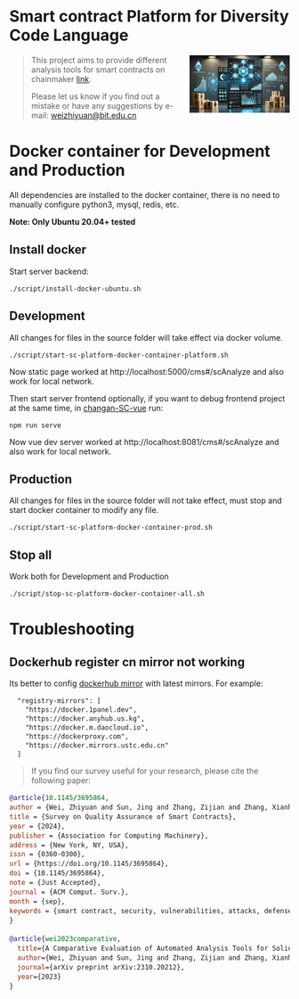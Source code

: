 # Smart contract Platform for Diversity Code Language

<p>
<img align="right" width="180"  src="./media/post/poster_sc.jpg"> 
</p>

> This project aims to provide different analysis tools for smart contracts on chainmaker [link](https://chainmaker.org.cn).
>
> Please let us know if you find out a mistake or have any suggestions by e-mail: weizhiyuan@bit.edu.cn

# Docker container for Development and Production

All dependencies are installed to the docker container, there is no need to manually configure python3, mysql, redis, etc.

**Note: Only Ubuntu 20.04+ tested**

## Install docker

Start server backend:

```
./script/install-docker-ubuntu.sh
```
## Development

All changes for files in the source folder will take effect via docker volume. 

```
./script/start-sc-platform-docker-container-platform.sh
```

Now static page worked at http://localhost:5000/cms#/scAnalyze and also work for local network.

Then start server frontend optionally, if you want to debug frontend project at the same time, in [changan-SC-vue](https://github.com/bit-smartcontract-analysis/changan-SC-vue) run:

```
npm run serve
```

Now vue dev server worked at http://localhost:8081/cms#/scAnalyze and also work for local network.


## Production 


All changes for files in the source folder will not take effect, must stop and start docker container to modify any file.

```
./script/start-sc-platform-docker-container-prod.sh
```

## Stop all 
Work both for Development and Production 

```
./script/stop-sc-platform-docker-container-all.sh
```

# Troubleshooting

## Dockerhub register cn mirror not working

Its better to config [dockerhub mirror](https://docs.docker.com/docker-hub/image-library/mirror/) with latest mirrors. For example:

```
  "registry-mirrors": [
    "https://docker.1panel.dev",
    "https://docker.anyhub.us.kg",
    "https://docker.m.daocloud.io",
    "https://dockerproxy.com",
    "https://docker.mirrors.ustc.edu.cn"
  ]
```

> If you find our survey useful for your research, please cite the following paper:

```bibtex
@article{10.1145/3695864,
author = {Wei, Zhiyuan and Sun, Jing and Zhang, Zijian and Zhang, Xianhao and Yang, Xiaoxuan and Zhu, Liehuang},
title = {Survey on Quality Assurance of Smart Contracts},
year = {2024},
publisher = {Association for Computing Machinery},
address = {New York, NY, USA},
issn = {0360-0300},
url = {https://doi.org/10.1145/3695864},
doi = {10.1145/3695864},
note = {Just Accepted},
journal = {ACM Comput. Surv.},
month = {sep},
keywords = {smart contract, security, vulnerabilities, attacks, defenses}
}

@article{wei2023comparative,
  title={A Comparative Evaluation of Automated Analysis Tools for Solidity Smart Contracts},
  author={Wei, Zhiyuan and Sun, Jing and Zhang, Zijian and Zhang, Xianhao and Li, Meng and Zhu, Liehuang},
  journal={arXiv preprint arXiv:2310.20212},
  year={2023}
}
```
